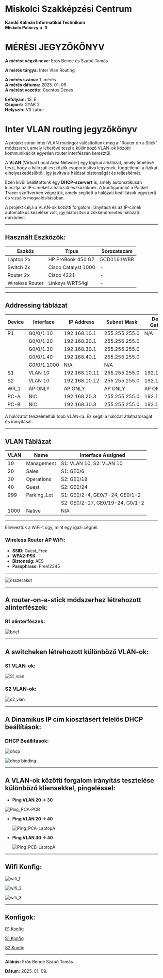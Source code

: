 # Miskolci Szakképzési Centrum  
**Kandó Kálmán Informatikai Technikum**  
**Miskolc Palóczy u. 3.**

# MÉRÉSI JEGYZŐKÖNYV

**A mérést végző neve:** Erős Bence és Szabó Tamás

**A mérés tárgya:** Inter Vlan Routing 

**A mérés száma:** 1. mérés  
**A mérés dátuma:** 2025. 01. 09  
**A mérést vezette:**  Csontos Dénes 

**Évfolyam:** 13. E  
**Csoport:** GYAK 2  
**Helyszín:** V3 Labor  

# Inter VLAN routing jegyzőkönyv


A projekt során inter-VLAN routingot valósítottunk meg a "Router on a Stick" módszerrel, amely lehetővé teszi a különböző VLAN-ok közötti kommunikációt egyetlen router interfészen keresztül.

A **VLAN** (Virtual Local Area Network) egy logikai alhálózat, amely lehetővé teszi, hogy a hálózati eszközök csoportosítva legyenek, függetlenül a fizikai elhelyezkedésüktől, így javítva a hálózat biztonságát és teljesítémét.

Ezen kívül beállítottunk egy **DHCP-szervert** is, amely automatikusan kiosztja az IP-címeket a hálózati eszközöknek. A konfigurációt a Packet Tracer szoftverben végeztük, amely segített a hálózati beállítások egyszerű és vizuális megvalósításában.

A projekt célja a VLAN-ok közötti forgalom irányítása és az IP-címek automatikus kezelése volt, így biztosítva a zökkenőmentes hálózati működést.

---

## Használt Eszközök:

| **Eszköz**           | **Típus**             | **Sorozatszám** |
|-----------------------|-----------------------|-----------------|
| Laptop 2x            | HP ProBook 450 G7    | 5CD0161WBB      |
| Switch 2x            | Cisco Catalyst 1000  | -               |
| Router 2x            | Cisco 4221           | -               |
| Wireless Router      | Linksys WRT54gl      | -               |

---

## Addressing táblázat

| **Device** | **Interface**  | **IP Address**   | **Subnet Mask**  | **Default Gateway** |
|------------|----------------|------------------|------------------|---------------------|
| R1         | G0/0/1.10      | 192.168.10.1     | 255.255.255.0    | N/A                 |
|            | G0/0/1.20      | 192.168.20.1     | 255.255.255.0    |                     |
|            | G0/0/1.30      | 192.168.30.1     | 255.255.255.0    |                     |
|            | G0/0/1.40      | 192.168.40.1     | 255.255.255.0    |                     |
|            | G0/0/1.1000    | N/A              | N/A              |                     |
| S1         | VLAN 10        | 192.168.10.11    | 255.255.255.0    | 192.168.10.1        |
| S2         | VLAN 10        | 192.168.10.12    | 255.255.255.0    | 192.168.10.1        |
| WR_1       | AP ONLY        | AP ONLY          | AP ONLY          | AP ONLY             |
| PC-A       | NIC            | 192.168.20.3     | 255.255.255.0    | 192.168.20.1        |
| PC-B       | NIC            | 192.168.30.3     | 255.255.255.0    | 192.168.30.1        |

A hálózatot felszeleteltük több VLAN-ra. Ez segíti a hálózat átláthatóságát és irányítását.

---

## VLAN Táblázat

| **VLAN** | **Name**       | **Interface Assigned**                   |
|----------|----------------|-----------------------------------------|
| 10       | Management     | S1: VLAN 10, S2: VLAN 10                |
| 20       | Sales          | S1: GE0/6                               |
| 30       | Operations     | S2: GE0/18                              |
| 40       | Guest          | S2: GE0/24                              |
| 999      | Parking_Lot    | S1: GE0/2-4, GE0/7-24, GE0/1-2          |
|          |                | S2: GE0/2-17, GE0/19-24, G0/1-2        |
| 1000     | Native         | N/A                                     |

---

Elneveztük a WiFi-t úgy, mint egy igazi cégnél.

### Wireless Router AP WiFi:

- **SSID**: Guest_Free  
- **WPA2-PSK**  
- **Biztonság**: AES  
- **Passphrase**: Free12345

---

![összerakot](https://github.com/user-attachments/assets/0c50995b-bc2c-49e9-90c2-7d105c850142)

---

## A router-on-a-stick módszerhez létrehozott alinterfészek:

### R1 alinterfészek:

![brief](https://github.com/user-attachments/assets/7d7f6975-4c50-4e97-8a85-214db57fe3f2)



---

## A switcheken létrehozott különböző VLAN-ok:

### S1 VLAN-ok:

![S1_vlan](https://github.com/user-attachments/assets/087ed9b9-8085-4ff6-a80b-5749736250d8)


### S2 VLAN-ok:

![s2_vlan](https://github.com/user-attachments/assets/32717b83-9215-44b4-8693-59de7b965924)



---

## A Dinamikus IP cím kiosztásért felelős DHCP beállítások:

### DHCP Beállítások:

![dhcp](https://github.com/user-attachments/assets/1cc0bcd8-f1b1-444c-922e-5a79e6fd31ed)

![dhcp binding](https://github.com/user-attachments/assets/a7e8bb45-029e-4682-a65a-8100afdd62eb)


---

## A VLAN-ok közötti forgalom irányítás tesztelése különböző kliensekkel, pingeléssel:

- **Ping VLAN 20 → 30**
  
 ![Ping_PCA-PCB](https://github.com/user-attachments/assets/41b15034-1f88-4854-8d06-90e75987fd91)

- **Ping VLAN 20 → 40**
  
  ![Ping_PCA-LaptopA](https://github.com/user-attachments/assets/26ae9c4f-59cd-47f3-9162-812085b6b76c)

- **Ping VLAN 30 → 40**
  
  ![Ping_PCB-LaptopA](https://github.com/user-attachments/assets/61431883-4132-4a43-9972-1aed9976e942)

---

## Wifi Konfig:

![wifi_1](https://github.com/user-attachments/assets/1b1277b3-b0f2-4b5a-868c-3484a7c79b8c)

![wifi_2](https://github.com/user-attachments/assets/80f46a56-93d4-4b29-a9df-1239bbf1eb72)

![wifi_3](https://github.com/user-attachments/assets/43be472a-e6f6-413e-8629-4e2185765fdc)

---

## Konfigok:

[R1 Konfig](https://github.com/user-attachments/files/18359510/R1.txt)

[S1 Konfig](https://github.com/user-attachments/files/18359515/S1.txt)

[S2 Konfig](https://github.com/user-attachments/files/18359516/S2.txt)


---
 
**Aláírás:** Erős Bence Szabó Tamás

**Dátum:** 2025. 01. 09.
